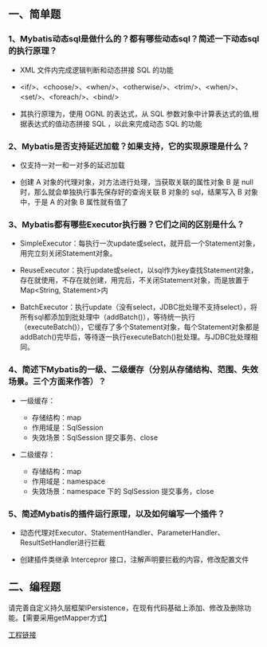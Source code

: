 ## 一、简单题

### 1、Mybatis动态sql是做什么的？都有哪些动态sql？简述一下动态sql的执行原理？

- XML 文件内完成逻辑判断和动态拼接 SQL 的功能

- \<if/>、\<choose/>、\<when/>、\<otherwise/>、\<trim/>、\<when/>、\<set/>、\<foreach/>、\<bind/>

- 其执行原理为，使用 OGNL 的表达式，从 SQL 参数对象中计算表达式的值,根据表达式的值动态拼接 SQL ，以此来完成动态 SQL 的功能

### 2、Mybatis是否支持延迟加载？如果支持，它的实现原理是什么？

- 仅支持一对一和一对多的延迟加载

- 创建 A 对象的代理对象，对方法进行处理，当获取关联的属性对象 B 是 null 时，那么就会单独执行事先保存好的查询关联 B 对象的 sql，结果写入 B 对象中，于是 A 的对象 B 属性就有值了

### 3、Mybatis都有哪些Executor执行器？它们之间的区别是什么？

- SimpleExecutor：每执行一次update或select，就开启一个Statement对象，用完立刻关闭Statement对象。

- ReuseExecutor：执行update或select，以sql作为key查找Statement对象，存在就使用，不存在就创建，用完后，不关闭Statement对象，而是放置于Map<String, Statement>内

- BatchExecutor：执行update（没有select，JDBC批处理不支持select），将所有sql都添加到批处理中（addBatch()），等待统一执行（executeBatch()），它缓存了多个Statement对象，每个Statement对象都是addBatch()完毕后，等待逐一执行executeBatch()批处理。与JDBC批处理相同。

### 4、简述下Mybatis的一级、二级缓存（分别从存储结构、范围、失效场景。三个方面来作答）？

- 一级缓存：
	- 存储结构：map
	- 作用域是：SqlSession
	- 失效场景：SqlSession 提交事务、close

- 二级缓存：
	- 存储结构：map
	- 作用域是：namespace
	- 失效场景：namespace 下的 SqlSession 提交事务，close

### 5、简述Mybatis的插件运行原理，以及如何编写一个插件？

- 动态代理对Executor、StatementHandler、ParameterHandler、ResultSetHandler进行拦截

- 创建插件类继承 Intercepror 接口，注解声明要拦截的内容，修改配置文件

## 二、编程题

请完善自定义持久层框架IPersistence，在现有代码基础上添加、修改及删除功能。【需要采用getMapper方式】

[工程链接](../)
